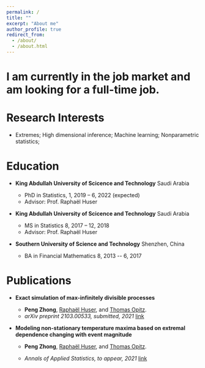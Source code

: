 ```yaml
---
permalink: /
title: ""
excerpt: "About me"
author_profile: true
redirect_from: 
  - /about/
  - /about.html
---
```


# I am currently in the job market and am looking for a full-time job.  

Research Interests
====
* Extremes; High dimensional inference; Machine learning; Nonparametric statistics;

Education
====

* **King Abdullah University of Scicence and Technology** Saudi Arabia
   * PhD in Statistics, 1, 2019 – 6, 2022 (expected)
   * Advisor: Prof. Raphaël Huser

* **King Abdullah University of Scicence and Technology** Saudi Arabia
    * MS in Statistics 8, 2017 – 12, 2018
	* Advisor: Prof. Raphaël Huser

* **Southern University of Science and Technology** Shenzhen, China
	* BA in Financial Mathematics 8, 2013 -- 6, 2017

Publications
====

* **Exact simulation of max-infinitely divisible processes**
	* **Peng Zhong**, [Raphaël Huser](https://cemse.kaust.edu.sa/stat/people/person/raphael-huser), and [Thomas Opitz](https://biosp.mathnum.inrae.fr/homepage-thomas-opitz). 
	* *arXiv preprint 2103.00533, submitted, 2021* [link](files/paper2.pdf) 

* **Modeling non-stationary temperature maxima based on extremal dependence changing with event magnitude**
	* **Peng Zhong**, [Raphaël Huser](https://cemse.kaust.edu.sa/stat/people/person/raphael-huser), and [Thomas Opitz](https://biosp.mathnum.inrae.fr/homepage-thomas-opitz). 

	* *Annals of Applied Statistics, to appear, 2021* [link](files/paper1.pdf)


